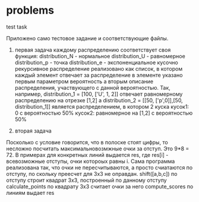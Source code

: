 # problems
test task

Приложено само тестовое задание и соответствующие файлы.

1) первая задача
каждому распределению соответствует своя функция:
  distribution_N - нормальное
  distribution_U - равномерное
  distribution_p - точка
  distribution_e - экспоненциальное
 кусочно рекурсивное распределение реализовано как список, в котором каждый элемент отвечает за распределение
 в элементе указано первым параметром вероятность а вторым описание распределения, участвующего с данной вероятностью. 
 Так, например, distribution_1 = [100, ['U', 1, 2]] отвечает равномерному распределению на отрезке [1,2]
 а distribution_2 = [[50, ['p',0]],[50, distribution_1]] является распределением, в котором 2 куска
 кусок1: 0 c вероятностью 50% 
 кусок2: равномерное на [1,2] c вероятностью 50%
 
2) вторая задача 

Посколько с условие говорится, что в полоске стоят цифры, то несложно посчитать максимальновозмжные очки за отступ. Это 9*8 = 72.
В примерах для конкретных линий выдается res, где res[i] - всевозможные отступы, очки котороых равны i.
Сама программа реализована так, что очки не пересчитываются, а просто счиатаются по отступу, по скольку преесчет для 3x3 не оправдан.
shift([a,b,c]) по отступу строит квадрат 3x3, построенный по данному отступу
calculate_points по квадрату 3x3 считает очки за него
compute_scores по линиям выдает res
